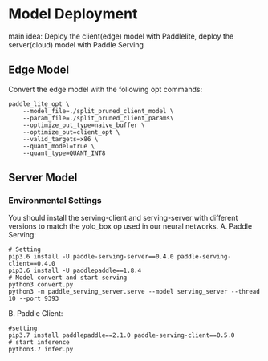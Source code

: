 # Model Deployment 
main idea: Deploy the client(edge) model with Paddlelite, deploy the server(cloud) model with Paddle Serving

## Edge Model
Convert the edge model with the following opt commands:
```
paddle_lite_opt \
    --model_file=./split_pruned_client_model \
    --param_file=./split_pruned_client_params\
    --optimize_out_type=naive_buffer \
    --optimize_out=client_opt \
    --valid_targets=x86 \
    --quant_model=true \
    --quant_type=QUANT_INT8
```

## Server Model

### Environmental Settings
You should install the serving-client and serving-server with different versions to match the yolo_box op used in our neural networks.
A. Paddle Serving:
```
# Setting
pip3.6 install -U paddle-serving-server==0.4.0 paddle-serving-client==0.4.0
pip3.6 install -U paddlepaddle==1.8.4
# Model convert and start serving
python3 convert.py
python3 -m paddle_serving_server.serve --model serving_server --thread 10 --port 9393
```
B. Paddle Client:
```
#setting
pip3.7 install paddlepaddle==2.1.0 paddle-serving-client==0.5.0
# start inference
python3.7 infer.py
```



